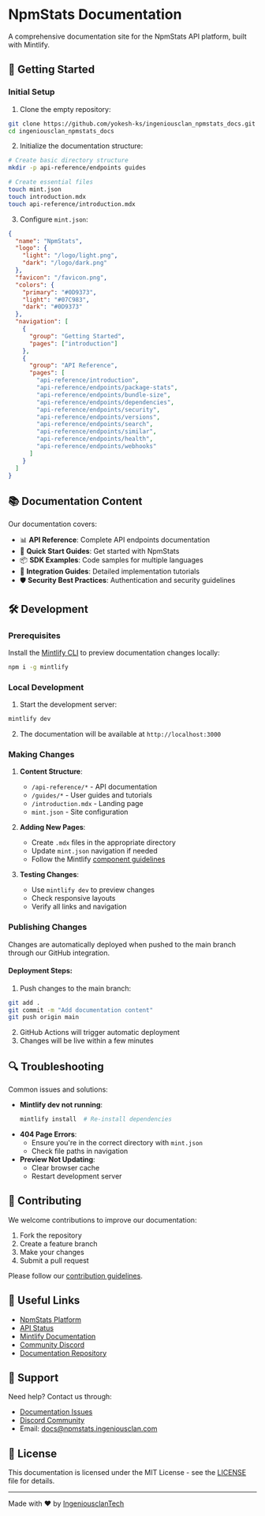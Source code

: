 # NpmStats Documentation

A comprehensive documentation site for the NpmStats API platform, built with Mintlify.

## 🚀 Getting Started

### Initial Setup

1. Clone the empty repository:
```bash
git clone https://github.com/yokesh-ks/ingeniousclan_npmstats_docs.git
cd ingeniousclan_npmstats_docs
```

2. Initialize the documentation structure:
```bash
# Create basic directory structure
mkdir -p api-reference/endpoints guides

# Create essential files
touch mint.json
touch introduction.mdx
touch api-reference/introduction.mdx
```

3. Configure `mint.json`:
```json
{
  "name": "NpmStats",
  "logo": {
    "light": "/logo/light.png",
    "dark": "/logo/dark.png"
  },
  "favicon": "/favicon.png",
  "colors": {
    "primary": "#0D9373",
    "light": "#07C983",
    "dark": "#0D9373"
  },
  "navigation": [
    {
      "group": "Getting Started",
      "pages": ["introduction"]
    },
    {
      "group": "API Reference",
      "pages": [
        "api-reference/introduction",
        "api-reference/endpoints/package-stats",
        "api-reference/endpoints/bundle-size",
        "api-reference/endpoints/dependencies",
        "api-reference/endpoints/security",
        "api-reference/endpoints/versions",
        "api-reference/endpoints/search",
        "api-reference/endpoints/similar",
        "api-reference/endpoints/health",
        "api-reference/endpoints/webhooks"
      ]
    }
  ]
}
```

## 📚 Documentation Content

Our documentation covers:

- 📊 **API Reference**: Complete API endpoints documentation
- 🚀 **Quick Start Guides**: Get started with NpmStats
- 📦 **SDK Examples**: Code samples for multiple languages
- 🔧 **Integration Guides**: Detailed implementation tutorials
- 🛡️ **Security Best Practices**: Authentication and security guidelines

## 🛠️ Development

### Prerequisites

Install the [Mintlify CLI](https://www.npmjs.com/package/mintlify) to preview documentation changes locally:

```bash
npm i -g mintlify
```

### Local Development

1. Start the development server:
```bash
mintlify dev
```

2. The documentation will be available at `http://localhost:3000`

### Making Changes

1. **Content Structure**:
   - `/api-reference/*` - API documentation
   - `/guides/*` - User guides and tutorials
   - `/introduction.mdx` - Landing page
   - `mint.json` - Site configuration

2. **Adding New Pages**:
   - Create `.mdx` files in the appropriate directory
   - Update `mint.json` navigation if needed
   - Follow the Mintlify [component guidelines](https://mintlify.com/docs/components)

3. **Testing Changes**:
   - Use `mintlify dev` to preview changes
   - Check responsive layouts
   - Verify all links and navigation

### Publishing Changes

Changes are automatically deployed when pushed to the main branch through our GitHub integration.

#### Deployment Steps:

1. Push changes to the main branch:
```bash
git add .
git commit -m "Add documentation content"
git push origin main
```

2. GitHub Actions will trigger automatic deployment
3. Changes will be live within a few minutes

## 🔍 Troubleshooting

Common issues and solutions:

- **Mintlify dev not running**: 
  ```bash
  mintlify install  # Re-install dependencies
  ```
- **404 Page Errors**: 
  - Ensure you're in the correct directory with `mint.json`
  - Check file paths in navigation
- **Preview Not Updating**: 
  - Clear browser cache
  - Restart development server

## 📝 Contributing

We welcome contributions to improve our documentation:

1. Fork the repository
2. Create a feature branch
3. Make your changes
4. Submit a pull request

Please follow our [contribution guidelines](CONTRIBUTING.md).

## 🔗 Useful Links

- [NpmStats Platform](https://npmstats.ingeniousclan.com)
- [API Status](https://status.npmstats.ingeniousclan.com)
- [Mintlify Documentation](https://mintlify.com/docs)
- [Community Discord](https://discord.gg/npmstats)
- [Documentation Repository](https://github.com/yokesh-ks/ingeniousclan_npmstats_docs)

## 💬 Support

Need help? Contact us through:

- [Documentation Issues](https://github.com/yokesh-ks/ingeniousclan_npmstats_docs/issues)
- [Discord Community](https://discord.gg/npmstats)
- Email: docs@npmstats.ingeniousclan.com

## 📄 License

This documentation is licensed under the MIT License - see the [LICENSE](LICENSE) file for details.

---

Made with ❤️ by [IngeniousclanTech](https://ingeniousclan.com) 